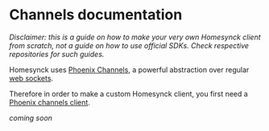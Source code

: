 # Channels documentation
*Disclaimer: this is a guide on how to make your very own Homesynck client from scratch, not a guide on how to use official SDKs. Check respective repositories for such guides.*

Homesynck uses [Phoenix Channels](https://hexdocs.pm/phoenix/channels.html), a powerful abstraction over regular [web sockets](https://sookocheff.com/post/networking/how-do-websockets-work/).

Therefore in order to make a custom Homesynck client, you first need a [Phoenix channels client](phoenix_clients_list.md).

*coming soon*